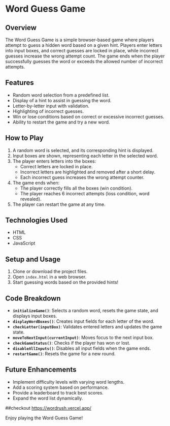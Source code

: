 # Word Guess Game

## Overview

The Word Guess Game is a simple browser-based game where players attempt to guess a hidden word based on a given hint. Players enter letters into input boxes, and correct guesses are locked in place, while incorrect guesses increase the wrong attempt count. The game ends when the player successfully guesses the word or exceeds the allowed number of incorrect attempts.

## Features

- Random word selection from a predefined list.
- Display of a hint to assist in guessing the word.
- Letter-by-letter input with validation.
- Highlighting of incorrect guesses.
- Win or lose conditions based on correct or excessive incorrect guesses.
- Ability to restart the game and try a new word.

## How to Play

1. A random word is selected, and its corresponding hint is displayed.
2. Input boxes are shown, representing each letter in the selected word.
3. The player enters letters into the boxes:
   - Correct letters are locked in place.
   - Incorrect letters are highlighted and removed after a short delay.
   - Each incorrect guess increases the wrong attempt counter.
4. The game ends when:
   - The player correctly fills all the boxes (win condition).
   - The player reaches 6 incorrect attempts (loss condition, word revealed).
5. The player can restart the game at any time.

## Technologies Used

- HTML
- CSS
- JavaScript

## Setup and Usage

1. Clone or download the project files.
2. Open `index.html` in a web browser.
3. Start guessing words based on the provided hints!

## Code Breakdown

- **`initializeGame()`**: Selects a random word, resets the game state, and displays input boxes.
- **`displayWordBoxes()`**: Creates input fields for each letter of the word.
- **`checkLetter(inputBox)`**: Validates entered letters and updates the game state.
- **`moveToNextInput(currentInput)`**: Moves focus to the next input box.
- **`checkGameStatus()`**: Checks if the player has won or lost.
- **`disableAllInputs()`**: Disables all input fields when the game ends.
- **`restartGame()`**: Resets the game for a new round.

## Future Enhancements

- Implement difficulty levels with varying word lengths.
- Add a scoring system based on performance.
- Provide a leaderboard to track best scores.
- Expand the word list dynamically.

##checkout https://wordrush.vercel.app/

Enjoy playing the Word Guess Game!
